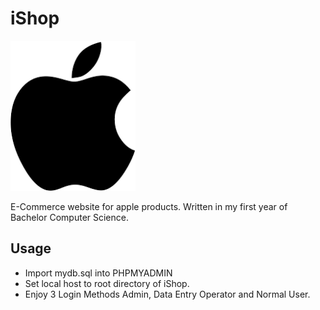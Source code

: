 # iShop

<img src="img/applep.png" width="200">

E-Commerce website for apple products. Written in my first year of Bachelor Computer Science.



## Usage
- Import mydb.sql into PHPMYADMIN
- Set local host to root directory of iShop.
- Enjoy 3 Login Methods Admin, Data Entry Operator and Normal User.
